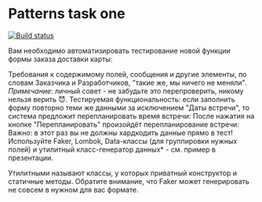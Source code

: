 # Patterns task one

[![Build status](https://ci.appveyor.com/api/projects/status/4brcfc7c6pt71il1?svg=true)](https://ci.appveyor.com/project/PerochenkoVA/petterns)



Вам необходимо автоматизировать тестирование новой функции формы заказа доставки карты:



Требования к содержимому полей, сообщения и другие элементы, по словам Заказчика и Разработчиков, "такие же, мы ничего не меняли"*.
Примечание*: личный совет - не забудьте это перепроверить, никому нельзя верить 😈.
Тестируемая функциональность: если заполнить форму повторно теми же данными за исключением "Даты встречи", то система предложит перепланировать время встречи:
После нажатия на кнопке "Перепланировать" произойдёт перепланирование встречи:
Важно: в этот раз вы не должны хардкодить данные прямо в тест! Используйте Faker, Lombok, Data-классы (для группировки нужных полей) и утилитный класс-генератор данных* - см. пример в презентации.

Утилитными называют классы, у которых приватный конструктор и статичные методы.
Обратите внимание, что Faker может генерировать не совсем в нужном для вас формате.

